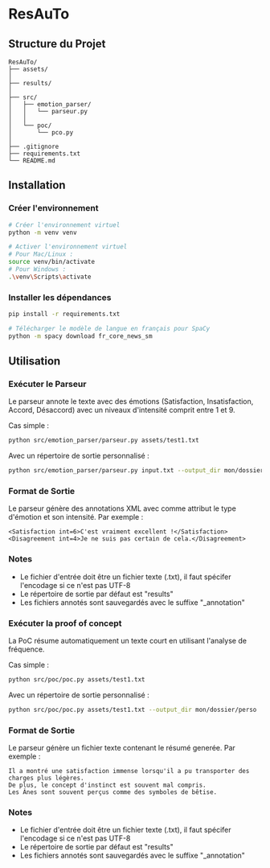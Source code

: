 # ResAuTo

## Structure du Projet

```
ResAuTo/
├── assets/
│
├── results/
│
├── src/
│   ├── emotion_parser/
│   │   └── parseur.py
│   │
│   └── poc/
│       └── pco.py
│
├── .gitignore
├── requirements.txt
└── README.md
```

## Installation

### Créer l'environnement

```bash
# Créer l'environnement virtuel
python -m venv venv

# Activer l'environnement virtuel
# Pour Mac/Linux :
source venv/bin/activate
# Pour Windows :
.\venv\Scripts\activate
```

### Installer les dépendances

```bash
pip install -r requirements.txt

# Télécharger le modèle de langue en français pour SpaCy
python -m spacy download fr_core_news_sm
```

## Utilisation

### Exécuter le Parseur

Le parseur annote le texte avec des émotions (Satisfaction, Insatisfaction, Accord, Désaccord) avec un niveaux d'intensité comprit entre 1 et 9.

Cas simple :
```bash
python src/emotion_parser/parseur.py assets/test1.txt
```

Avec un répertoire de sortie personnalisé :
```bash
python src/emotion_parser/parseur.py input.txt --output_dir mon/dossier/perso
```

### Format de Sortie

Le parseur génère des annotations XML avec comme attribut le type d'émotion et son intensité. Par exemple :

```
<Satisfaction int=6>C'est vraiment excellent !</Satisfaction>
<Disagreement int=4>Je ne suis pas certain de cela.</Disagreement>
```

### Notes

- Le fichier d'entrée doit être un fichier texte (.txt), il faut spécifer l'encodage si ce n'est pas UTF-8
- Le répertoire de sortie par défaut est "results"
- Les fichiers annotés sont sauvegardés avec le suffixe "_annotation"

### Exécuter la proof of concept

La PoC résume automatiquement un texte court en utilisant l'analyse de fréquence.

Cas simple :
```bash
python src/poc/poc.py assets/test1.txt
```

Avec un répertoire de sortie personnalisé :
```bash
python src/poc/poc.py assets/test1.txt --output_dir mon/dossier/perso
```

### Format de Sortie

Le parseur génère un fichier texte contenant le résumé generée. Par exemple :

```
Il a montré une satisfaction immense lorsqu'il a pu transporter des charges plus légères. 
De plus, le concept d'instinct est souvent mal compris. 
Les Ânes sont souvent perçus comme des symboles de bêtise.
```

### Notes

- Le fichier d'entrée doit être un fichier texte (.txt), il faut spécifer l'encodage si ce n'est pas UTF-8
- Le répertoire de sortie par défaut est "results"
- Les fichiers annotés sont sauvegardés avec le suffixe "_annotation"